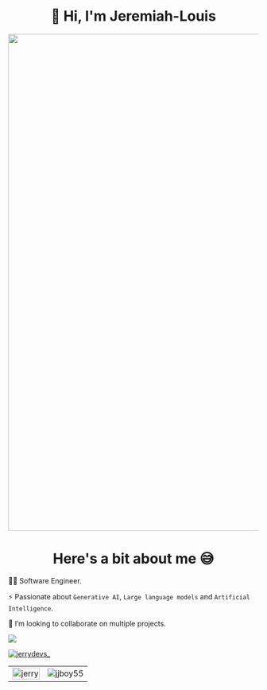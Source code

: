 <h1 align="center">👋 Hi, I'm Jeremiah-Louis</h1>         
<img src="https://github.com/Anmol-Baranwal/Cool-GIFs-For-GitHub/assets/74038190/0c7eb6ed-663b-4ce4-bfbd-18239a38ba1b" width="1000">
 
<h1 align="center">Here's a bit about me 😅</h1>  

👨‍💻 Software Engineer.     

⚡️ Passionate about `Generative AI`, `Large language models` and `Artificial Intelligence`. 

👯 I’m looking to collaborate on multiple projects.

 
![](https://komarev.com/ghpvc/?username=jjboy55&color=blue)

<p align="left"> <a href="https://twitter.com/jerrydevs_" target="blank"><img src="https://img.shields.io/twitter/follow/jerrydevs_?logo=twitter&style=for-the-badge" alt="jerrydevs_" /></a> </p>

<table> 
  <tr>
    <td>
      <img width="100%" src="https://github-readme-stats.vercel.app/api/top-langs?username=jeremiah-louis&show_icons=true&locale=en&layout=compact&theme=onedark" alt="jerry" />
    </td>
    <td>
      <img src="https://github-readme-streak-stats.herokuapp.com/?user=jeremiah-louis&theme=onedark" alt="jjboy55" />
    </td>
  </tr>
</table> 
<!-- <table>
  <tr>
    <td >
      <img width="100%" src="https://quotes-github-readme.vercel.app/api?type=horizontal&theme=dark" alt="quote" />
    </td>
  </tr>
</table> -->



